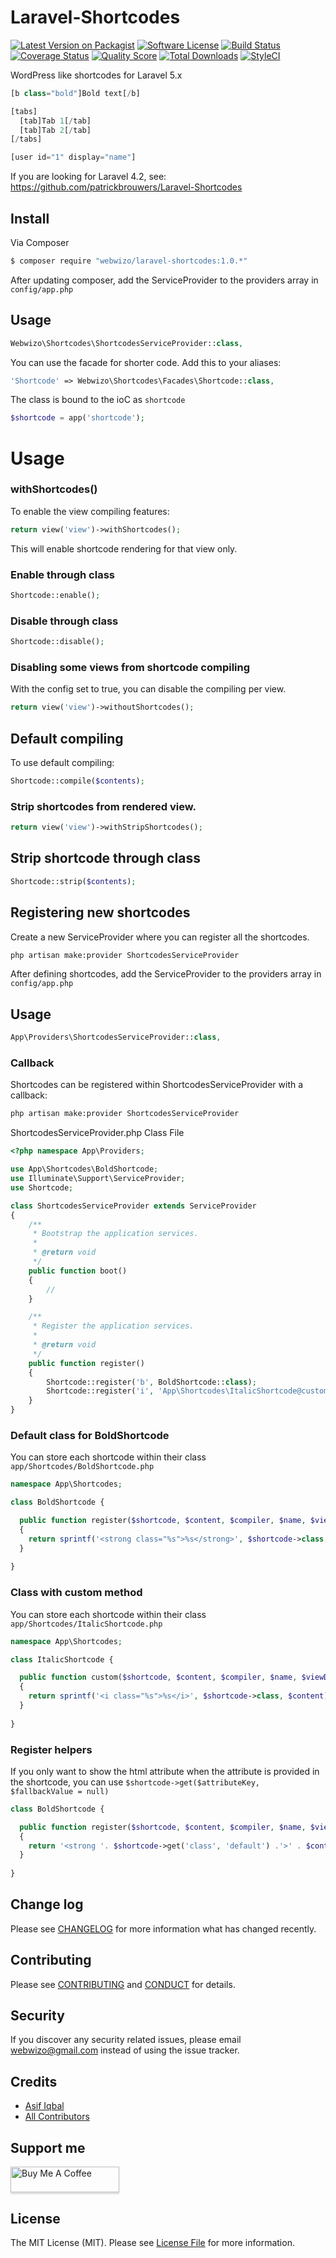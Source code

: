 # Laravel-Shortcodes

[![Latest Version on Packagist][ico-version]][link-packagist]
[![Software License][ico-license]](LICENSE.md)
[![Build Status][ico-travis]][link-travis]
[![Coverage Status][ico-scrutinizer]][link-scrutinizer]
[![Quality Score][ico-code-quality]][link-code-quality]
[![Total Downloads][ico-downloads]][link-downloads]
[![StyleCI](https://styleci.io/repos/59507292/shield)](https://styleci.io/repos/59507292)

WordPress like shortcodes for Laravel 5.x

```php
[b class="bold"]Bold text[/b]

[tabs]
  [tab]Tab 1[/tab]
  [tab]Tab 2[/tab]
[/tabs]

[user id="1" display="name"]
```

If you are looking for Laravel 4.2, see: https://github.com/patrickbrouwers/Laravel-Shortcodes

## Install

Via Composer

``` bash
$ composer require "webwizo/laravel-shortcodes:1.0.*"
```

After updating composer, add the ServiceProvider to the providers array in `config/app.php`

## Usage

```php
Webwizo\Shortcodes\ShortcodesServiceProvider::class,
```

You can use the facade for shorter code. Add this to your aliases:

```php
'Shortcode' => Webwizo\Shortcodes\Facades\Shortcode::class,
```

The class is bound to the ioC as `shortcode`

```php
$shortcode = app('shortcode');
```

# Usage

### withShortcodes()

To enable the view compiling features:

```php
return view('view')->withShortcodes();
```

This will enable shortcode rendering for that view only.

### Enable through class

```php
Shortcode::enable();
```

### Disable through class

```php
Shortcode::disable();
```

### Disabling some views from shortcode compiling

With the config set to true, you can disable the compiling per view.

```php
return view('view')->withoutShortcodes();
```

## Default compiling

To use default compiling:

```php
Shortcode::compile($contents);
```

### Strip shortcodes from rendered view.

```php
return view('view')->withStripShortcodes();
```

## Strip shortcode through class

```php
Shortcode::strip($contents);
```

## Registering new shortcodes

Create a new ServiceProvider where you can register all the shortcodes.

``` bash
php artisan make:provider ShortcodesServiceProvider
```

After defining shortcodes, add the ServiceProvider to the providers array in `config/app.php`

## Usage

```php
App\Providers\ShortcodesServiceProvider::class,
```

### Callback

Shortcodes can be registered within ShortcodesServiceProvider with a callback:

```bash
php artisan make:provider ShortcodesServiceProvider
```

ShortcodesServiceProvider.php Class File
```php
<?php namespace App\Providers;

use App\Shortcodes\BoldShortcode;
use Illuminate\Support\ServiceProvider;
use Shortcode;

class ShortcodesServiceProvider extends ServiceProvider
{
    /**
     * Bootstrap the application services.
     *
     * @return void
     */
    public function boot()
    {
        //
    }

    /**
     * Register the application services.
     *
     * @return void
     */
    public function register()
    {
        Shortcode::register('b', BoldShortcode::class);
        Shortcode::register('i', 'App\Shortcodes\ItalicShortcode@custom');
    }
}
```

### Default class for BoldShortcode

You can store each shortcode within their class `app/Shortcodes/BoldShortcode.php`
```php
namespace App\Shortcodes;

class BoldShortcode {

  public function register($shortcode, $content, $compiler, $name, $viewData)
  {
    return sprintf('<strong class="%s">%s</strong>', $shortcode->class, $content);
  }
  
}
```

### Class with custom method

You can store each shortcode within their class `app/Shortcodes/ItalicShortcode.php`
```php
namespace App\Shortcodes;

class ItalicShortcode {

  public function custom($shortcode, $content, $compiler, $name, $viewData)
  {
    return sprintf('<i class="%s">%s</i>', $shortcode->class, $content);
  }
  
}
```

### Register helpers

If you only want to show the html attribute when the attribute is provided in the shortcode, you can use `$shortcode->get($attributeKey, $fallbackValue = null)`

```php
class BoldShortcode {

  public function register($shortcode, $content, $compiler, $name, $viewData)
  {
    return '<strong '. $shortcode->get('class', 'default') .'>' . $content . '</strong>';
  }
  
}
```

## Change log

Please see [CHANGELOG](CHANGELOG.md) for more information what has changed recently.

## Contributing

Please see [CONTRIBUTING](CONTRIBUTING.md) and [CONDUCT](CONDUCT.md) for details.

## Security

If you discover any security related issues, please email webwizo@gmail.com instead of using the issue tracker.

## Credits

- [Asif Iqbal][link-author]
- [All Contributors][link-contributors]

## Support me

<a href="https://www.buymeacoffee.com/webwizo" target="_blank"><img src="https://www.buymeacoffee.com/assets/img/custom_images/orange_img.png" alt="Buy Me A Coffee" style="height: 41px !important;width: 174px !important;box-shadow: 0px 3px 2px 0px rgba(190, 190, 190, 0.5) !important;-webkit-box-shadow: 0px 3px 2px 0px rgba(190, 190, 190, 0.5) !important;" ></a>

## License

The MIT License (MIT). Please see [License File](LICENSE.md) for more information.

[ico-version]: https://img.shields.io/packagist/v/webwizo/laravel-shortcodes.svg?style=flat-square
[ico-license]: https://img.shields.io/badge/license-MIT-brightgreen.svg?style=flat-square
[ico-travis]: https://img.shields.io/travis/webwizo/laravel-shortcodes/master.svg?style=flat-square
[ico-scrutinizer]: https://img.shields.io/scrutinizer/coverage/g/webwizo/laravel-shortcodes.svg?style=flat-square
[ico-code-quality]: https://img.shields.io/scrutinizer/g/webwizo/laravel-shortcodes.svg?style=flat-square
[ico-downloads]: https://img.shields.io/packagist/dt/webwizo/laravel-shortcodes.svg?style=flat-square

[link-packagist]: https://packagist.org/packages/webwizo/laravel-shortcodes
[link-travis]: https://travis-ci.org/webwizo/laravel-shortcodes
[link-scrutinizer]: https://scrutinizer-ci.com/g/webwizo/laravel-shortcodes/code-structure
[link-code-quality]: https://scrutinizer-ci.com/g/webwizo/laravel-shortcodes
[link-downloads]: https://packagist.org/packages/webwizo/laravel-shortcodes
[link-author]: https://github.com/webwizo
[link-contributors]: ../../contributors
